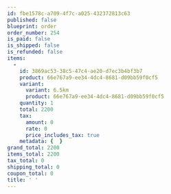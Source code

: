 ```yaml
---
id: fbe1578c-a709-4f7c-a025-432372813c63
published: false
blueprint: order
order_number: 254
is_paid: false
is_shipped: false
is_refunded: false
items:
  -
    id: 3869ac53-38c5-47c4-ae20-d7ec3b4bf3b7
    product: 66e767a9-ee34-4dc4-8681-d09bb59f0cf5
    variant:
      variant: 6.5km
      product: 66e767a9-ee34-4dc4-8681-d09bb59f0cf5
    quantity: 1
    total: 2200
    tax:
      amount: 0
      rate: 0
      price_includes_tax: true
    metadata: {  }
grand_total: 2200
items_total: 2200
tax_total: 0
shipping_total: 0
coupon_total: 0
title: ' '
---
```

